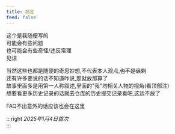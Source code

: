 ```yaml
---
title: 简言
feed: false
---
```


这个是我随便写的  
可能会有些问题  
也可能会有些奇怪/违反常理  
见谅  

当然这些也都是随便的奇思妙想,不代表本人观点,~~也不是讽刺~~  
还有许多要说的话不知道咋说,那就放那算了  
故事里面多是用第一人称叙述,里面的"我"均相关人物的视角(看顶部注)  
想要看更多历史记录的话就去仓库的历史提交记录看吧,这边不放了  

FAQ不出意外的话应该也会在这里  

:::right
*2025年1月4日首次*  
:::